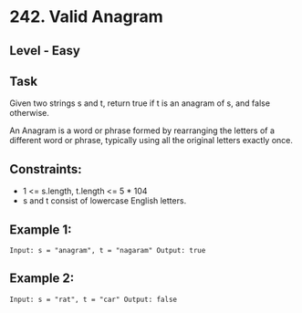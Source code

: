 # 242. Valid Anagram


## Level - Easy


## Task
Given two strings s and t, return true if t is an anagram of s, and false otherwise.

An Anagram is a word or phrase formed by rearranging the letters of a different word or phrase, typically using all the original letters exactly once.


## Constraints:
- 1 <= s.length, t.length <= 5 * 104
- s and t consist of lowercase English letters.


## Example 1:
``
Input: s = "anagram", t = "nagaram"
Output: true
``


## Example 2:
``
Input: s = "rat", t = "car"
Output: false
``